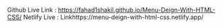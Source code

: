 Github Live Link : https://fahad1shakil.github.io/Menu-Deign-With-HTML-CSS/
Netlify Live :  Linkhttps://menu-deign-with-html-css.netlify.app/

